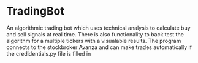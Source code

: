 # TradingBot

An algorithmic trading bot which uses technical analysis to calculate buy and sell signals at real time. There is
also functionality to back test the algorithm for a multiple tickers with a visualable results. The program connects to
the stockbroker Avanza and can make trades automatically if the credidentials.py file is filled in
